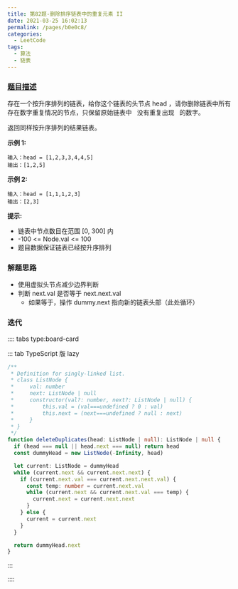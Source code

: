 ```yaml
---
title: 第82题-删除排序链表中的重复元素 II
date: 2021-03-25 16:02:13
permalink: /pages/b0e0c8/
categories:
  - LeetCode
tags:
  - 算法
  - 链表
---
```


### [题目描述](https://leetcode-cn.com/problems/remove-duplicates-from-sorted-list-ii/solution/)

存在一个按升序排列的链表，给你这个链表的头节点 <span class="span-shadow">head</span> ，请你删除链表中所有存在数字重复情况的节点，只保留原始链表中   没有重复出现   的数字。

返回同样按升序排列的结果链表。

<!-- more -->

**示例 1:**

```
输入：head = [1,2,3,3,4,4,5]
输出：[1,2,5]
```

**示例 2:**

```
输入：head = [1,1,1,2,3]
输出：[2,3]
```

**提示:**

- 链表中节点数目在范围 <span class="span-shadow">[0, 300]</span> 内
- <span class="span-shadow">-100 <= Node.val <= 100</span>
- 题目数据保证链表已经按升序排列

### 解题思路

- 使用虚拟头节点减少边界判断
- 判断 next.val 是否等于 next.next.val
  - 如果等于，操作 dummy.next 指向新的链表头部（此处循环）

### 迭代

:::: tabs type:board-card

::: tab TypeScript 版 lazy

```TypeScript
/**
 * Definition for singly-linked list.
 * class ListNode {
 *     val: number
 *     next: ListNode | null
 *     constructor(val?: number, next?: ListNode | null) {
 *         this.val = (val===undefined ? 0 : val)
 *         this.next = (next===undefined ? null : next)
 *     }
 * }
 */
function deleteDuplicates(head: ListNode | null): ListNode | null {
  if (head === null || head.next === null) return head
  const dummyHead = new ListNode(-Infinity, head)

  let current: ListNode = dummyHead
  while (current.next && current.next.next) {
    if (current.next.val === current.next.next.val) {
      const temp: number = current.next.val
      while (current.next && current.next.val === temp) {
        current.next = current.next.next
      }
    } else {
      current = current.next
    }
  }

  return dummyHead.next
}
```

:::

::::
